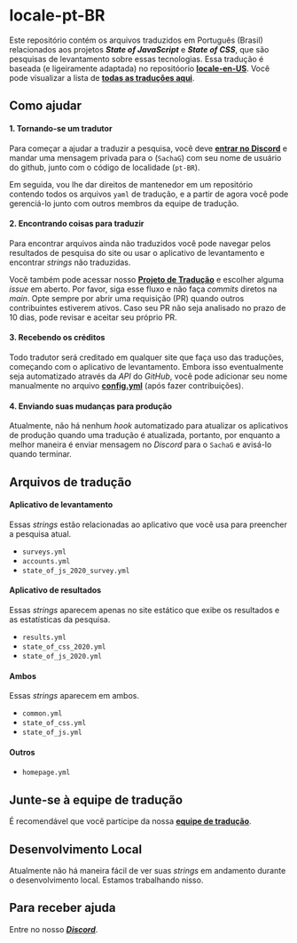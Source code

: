 # locale-pt-BR

Este repositório contém os arquivos traduzidos em Português (Brasil) relacionados aos projetos _**State of JavaScript**_ e _**State of CSS**_, que são pesquisas de levantamento sobre essas tecnologias. Essa tradução é baseada (e ligeiramente adaptada) no repositóorio [**locale-en-US**](https://github.com/Devographics/locale-en-US). Você pode visualizar a lista de [**todas as traduções aqui**](https://github.com/orgs/Devographics/repositories?q=locale&type=all&language=&sort=).

## Como ajudar

#### 1. Tornando-se um tradutor

Para começar a ajudar a traduzir a pesquisa, você deve [**entrar no Discord**](https://discord.gg/662RhNRGsA) e mandar uma mensagem privada para o (`SachaG`) com seu nome de usuário do github, junto com o código de localidade (`pt-BR`).

Em seguida, vou lhe dar direitos de mantenedor em um repositório contendo todos os arquivos `yaml` de tradução, e a partir de agora você pode gerenciá-lo junto com outros membros da equipe de tradução.

#### 2. Encontrando coisas para traduzir

Para encontrar arquivos ainda não traduzidos você pode navegar pelos resultados de pesquisa do site ou usar o aplicativo de levantamento e encontrar _strings_ não traduzidas.

Você também pode acessar nosso [**Projeto de Tradução**](https://github.com/Devographics/locale-pt-BR/projects/1) e escolher alguma _issue_ em aberto. Por favor, siga esse fluxo e não faça _commits_ diretos na _main_. Opte sempre por abrir uma requisição (PR) quando outros contribuintes estiverem ativos. Caso seu PR não seja analisado no prazo de 10 dias, pode revisar e aceitar seu próprio PR.

#### 3. Recebendo os créditos

Todo tradutor será creditado em qualquer site que faça uso das traduções, começando com o aplicativo de levantamento. Embora isso eventualmente seja automatizado através da _API_ do _GitHub_, você pode adicionar seu nome manualmente no arquivo [**config.yml**](https://github.com/Devographics/locale-pt-BR/blob/main/config.yml) (após fazer contribuições).

#### 4. Enviando suas mudanças para produção

Atualmente, não há nenhum _hook_ automatizado para atualizar os aplicativos de produção quando uma tradução é atualizada, portanto, por enquanto a melhor maneira é enviar mensagem no _Discord_ para o `SachaG` e avisá-lo quando terminar.

## Arquivos de tradução

#### Aplicativo de levantamento

Essas _strings_ estão relacionadas ao aplicativo que você usa para preencher a pesquisa atual.

- `surveys.yml`
- `accounts.yml`
- `state_of_js_2020_survey.yml`

#### Aplicativo de resultados

Essas _strings_ aparecem apenas no site estático que exibe os resultados e as estatísticas da pesquisa.

- `results.yml`
- `state_of_css_2020.yml`
- `state_of_js_2020.yml`

#### Ambos

Essas _strings_ aparecem em ambos.

- `common.yml`
- `state_of_css.yml`
- `state_of_js.yml`

#### Outros

- `homepage.yml`

## Junte-se à equipe de tradução

É recomendável que você participe da nossa [**equipe de tradução**](https://github.com/orgs/Devographics/teams/pt-br).

## Desenvolvimento Local

Atualmente não há maneira fácil de ver suas _strings_ em andamento durante o desenvolvimento local. Estamos trabalhando nisso.

## Para receber ajuda

Entre no nosso [**_Discord_**](https://discord.gg/662RhNRGsA).
